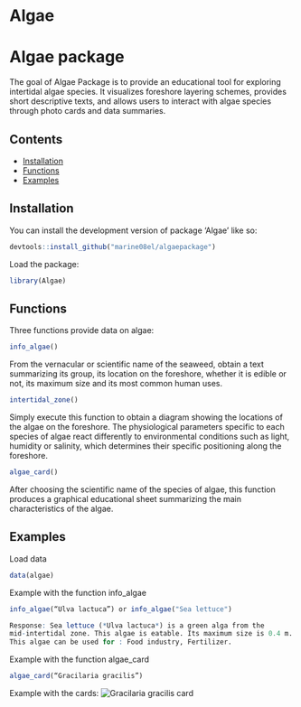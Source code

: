 Algae
================

<!-- README.md is generated from README.Rmd. Please edit that file -->

# Algae package

<!-- badges: start -->
<!-- badges: end -->

The goal of Algae Package is to provide an educational tool for
exploring intertidal algae species. It visualizes foreshore layering
schemes, provides short descriptive texts, and allows users to interact
with algae species through photo cards and data summaries. 

## Contents

- [Installation](#installation)
- [Functions](#functions)
- [Examples](#example)

## Installation

You can install the development version of package ‘Algae’ like so:
```r
devtools::install_github("marine08el/algaepackage")
``` 

Load the package: 
```r
library(Algae)
```

## Functions

Three functions provide data on algae:

```r
info_algae() 
```
From the vernacular or scientific name of the seaweed,
obtain a text summarizing its group, its location on the foreshore,
whether it is edible or not, its maximum size and its most common human
uses.

```r
intertidal_zone() 
``` 
Simply execute this function to obtain a diagram
showing the locations of the algae on the foreshore. The physiological
parameters specific to each species of algae react differently to
environmental conditions such as light, humidity or salinity, which
determines their specific positioning along the foreshore.

```r
algae_card() 
```
After choosing the scientific name of the
species of algae, this function produces a graphical educational sheet
summarizing the main characteristics of the algae.


## Examples

Load data
```r
data(algae)
```

Example with the function info_algae

```r
info_algae(“Ulva lactuca”) or info_algae("Sea lettuce")
```
```r
Response: Sea lettuce (*Ulva lactuca*) is a green alga from the
mid-intertidal zone. This algae is eatable. Its maximum size is 0.4 m.
This algae can be used for : Food industry, Fertilizer.
```

Example with the function algae_card

```r
algae_card(“Gracilaria gracilis”)
```

Example with the cards: ![Gracilaria gracilis
card](man/figures/algae_card_gracilaria_gracilis.png)
